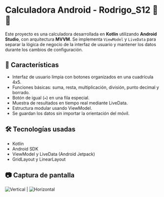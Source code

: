 # Calculadora Android - Rodrigo_S12 📱🧮

Este proyecto es una calculadora desarrollada en **Kotlin** utilizando **Android Studio**, con arquitectura **MVVM**. Se implementa `ViewModel` y `LiveData` para separar la lógica de negocio de la interfaz de usuario y mantener los datos durante los cambios de configuración.

## 🚀 Características

- Interfaz de usuario limpia con botones organizados en una cuadrícula 4x5.
- Funciones básicas: suma, resta, multiplicación, división, punto decimal y borrado.
- Botón de igual (`=`) en una fila especial.
- Muestra de resultados en tiempo real mediante LiveData.
- Estructura modular usando ViewModel.
- Se guardan los datos sin importar la orientación del móvil.

## 🛠️ Tecnologías usadas

- Kotlin
- Android SDK
- ViewModel y LiveData (Android Jetpack)
- GridLayout y LinearLayout

## 📷 Captura de pantalla

![Vertical](calculadora_vertical.png) | ![Horizontal](calculadora_horizontal.png)
